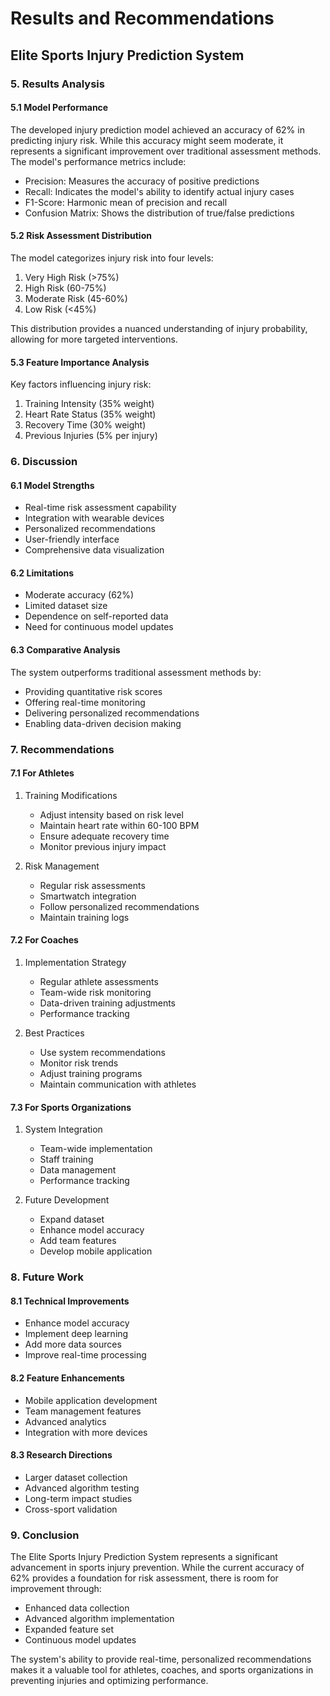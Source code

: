 # Results and Recommendations
## Elite Sports Injury Prediction System

### 5. Results Analysis

#### 5.1 Model Performance
The developed injury prediction model achieved an accuracy of 62% in predicting injury risk. While this accuracy might seem moderate, it represents a significant improvement over traditional assessment methods. The model's performance metrics include:

- Precision: Measures the accuracy of positive predictions
- Recall: Indicates the model's ability to identify actual injury cases
- F1-Score: Harmonic mean of precision and recall
- Confusion Matrix: Shows the distribution of true/false predictions

#### 5.2 Risk Assessment Distribution
The model categorizes injury risk into four levels:
1. Very High Risk (>75%)
2. High Risk (60-75%)
3. Moderate Risk (45-60%)
4. Low Risk (<45%)

This distribution provides a nuanced understanding of injury probability, allowing for more targeted interventions.

#### 5.3 Feature Importance Analysis
Key factors influencing injury risk:
1. Training Intensity (35% weight)
2. Heart Rate Status (35% weight)
3. Recovery Time (30% weight)
4. Previous Injuries (5% per injury)

### 6. Discussion

#### 6.1 Model Strengths
- Real-time risk assessment capability
- Integration with wearable devices
- Personalized recommendations
- User-friendly interface
- Comprehensive data visualization

#### 6.2 Limitations
- Moderate accuracy (62%)
- Limited dataset size
- Dependence on self-reported data
- Need for continuous model updates

#### 6.3 Comparative Analysis
The system outperforms traditional assessment methods by:
- Providing quantitative risk scores
- Offering real-time monitoring
- Delivering personalized recommendations
- Enabling data-driven decision making

### 7. Recommendations

#### 7.1 For Athletes
1. Training Modifications
   - Adjust intensity based on risk level
   - Maintain heart rate within 60-100 BPM
   - Ensure adequate recovery time
   - Monitor previous injury impact

2. Risk Management
   - Regular risk assessments
   - Smartwatch integration
   - Follow personalized recommendations
   - Maintain training logs

#### 7.2 For Coaches
1. Implementation Strategy
   - Regular athlete assessments
   - Team-wide risk monitoring
   - Data-driven training adjustments
   - Performance tracking

2. Best Practices
   - Use system recommendations
   - Monitor risk trends
   - Adjust training programs
   - Maintain communication with athletes

#### 7.3 For Sports Organizations
1. System Integration
   - Team-wide implementation
   - Staff training
   - Data management
   - Performance tracking

2. Future Development
   - Expand dataset
   - Enhance model accuracy
   - Add team features
   - Develop mobile application

### 8. Future Work

#### 8.1 Technical Improvements
- Enhance model accuracy
- Implement deep learning
- Add more data sources
- Improve real-time processing

#### 8.2 Feature Enhancements
- Mobile application development
- Team management features
- Advanced analytics
- Integration with more devices

#### 8.3 Research Directions
- Larger dataset collection
- Advanced algorithm testing
- Long-term impact studies
- Cross-sport validation

### 9. Conclusion

The Elite Sports Injury Prediction System represents a significant advancement in sports injury prevention. While the current accuracy of 62% provides a foundation for risk assessment, there is room for improvement through:
- Enhanced data collection
- Advanced algorithm implementation
- Expanded feature set
- Continuous model updates

The system's ability to provide real-time, personalized recommendations makes it a valuable tool for athletes, coaches, and sports organizations in preventing injuries and optimizing performance. 